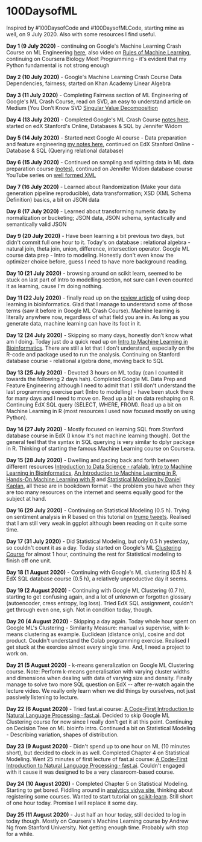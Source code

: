 # 100DaysofML

Inspired by #100DaysofCode and #100DaysofMLCode, starting mine as well, on 9 July 2020.
Also with some resources I find useful.

**Day 1 (9 July 2020)** - continuing on Google's Machine Learning Crash Course on ML Engineering [here](https://developers.google.com/machine-learning), also video on [Rules of Machine Learning](https://developers.google.com/machine-learning/guides/rules-of-ml), continuing on Coursera Biology Meet Programming - it's evident that my Python fundamental is not strong enough

**Day 2 (10 July 2020)** - Google's Machine Learning Crash Course Data Dependencies, fairness; started on Khan Academy Linear Algebra

**Day 3 (11 July 2020)** - Completing Fairness section of ML Engineering of Google's ML Crash Course, read on SVD, an easy to understand article on Medium [You Don’t Know SVD [Singular Value Decomposition](https://towardsdatascience.com/svd-8c2f72e264f)

**Day 4 (13 July 2020)** - Completed Google's ML Crash Course [notes here](https://github.com/ThymeLy/100DaysofML/blob/master/studyNotes/googleML_part3.md), started on edX Stanford's Online, Databases & SQL by Jennifer Widom

**Day 5 (14 July 2020)** - Started next Google AI course - Data preparation and feature engineering [my notes here](github.com/ThymeLy/100DaysofML/blob/master/studyNotes/MLdataprep.md), continued on EdX Stanford Online - Database & SQL (Querying relational database)

**Day 6 (15 July 2020)** - Continued on sampling and splitting data in ML data preparation course [(notes)](https://github.com/ThymeLy/100DaysofML/blob/master/studyNotes/sampling_splitting_data.md), continued on Jennifer Widom database course YouTube series on [well formed XML](https://www.youtube.com/watch?v=aR9aO4o52Eg&list=PLEAYkSg4uSQ0ML-cQSErtoTk2KrUzSZ2c&index=5)  

**Day 7 (16 July 2020)** - Learned about Randomization (Make your data generation pipeline reproducible), data transformation; XSD (XML Schema Definition) basics, a bit on JSON data

**Day 8 (17 July 2020)** - Learned about transforming numeric data by normalization or bucketing; JSON data, JSON schema, syntactically and semantically valid JSON 

**Day 9 (20 July 2020)** - Have been learning a bit previous two days, but didn't commit full one hour to it. Today's on database : relational algebra - natural join, theta join, union, difference, intersection operator. Google ML course data prep - Intro to modeling. Honestly don't even know the optimizer choice before, guess I need to have more background reading.

**Day 10 (21 July 2020)** - browsing around on scikit learn, seemed to be stuck on last part of Intro to modelling section, not sure can I even counted it as learning, cause I'm doing nothing.

**Day 11 (22 July 2020)** - finally read up on the [review article](https://www.nature.com/articles/s41576-019-0122-6#ref-CR161) of using deep learning in bioinformatics. Glad that I manage to understand some of those terms (saw it before in Google ML Crash Course). Machine learning is literally anywhere now, regardless of what field you are in. As long as you generate data, machine learning can have its foot in it. 

**Day 12 (24 July 2020)** - Skipping so many days, honestly don't know what am I doing. Today just do a quick read up on [Intro to Machine Learning in Bioinformatics](https://bioinformatics-training.github.io/intro-machine-learning-2019/index.html). There are still a lot that I don't understand, especially on the R-code and package used to run the analysis. Continuing on Stanford database course - relational algebra done, moving back to SQL

**Day 13 (25 July 2020)** - Devoted 3 hours on ML today (can I counted it towards the following 2 days hah). Completed Google ML Data Prep and Feature Engineering although I need to admit that I still don't understand the last programming exercise part (Intro to modelling) - have been stuck there for many days and I need to move on. Read up a bit on data reshaping on R. Continuing EdX SQL query (SELECT, WHERE, FROM). Read up a bit on Machine Learning in R (most resources I used now focused mostly on using Python).

**Day 14 (27 July 2020)** - Mostly focused on learning SQL from Stanford database course in EdX (I know it's not machine learning though). Got the general feel that the syntax in SQL querying is very similar to dplyr package in R. Thinking of starting the famous Machine Learning course on Coursera.

**Day 15 (28 July 2020)** - Dwelling and pacing back and forth between different resources [Introduction to Data Science - rafalab](https://rafalab.github.io/dsbook/),  [Intro to Machine Learning in Bioinformatics](https://bioinformatics-training.github.io/intro-machine-learning-2019), [An Introduction to Machine Learning in R](https://lgatto.github.io/IntroMachineLearningWithR/index.html), [Hands-On Machine Learning with R](https://bradleyboehmke.github.io/HOML/) and [Statistical Modeling by Daniel Kaplan](https://dtkaplan.github.io/SM2-bookdown/), all these are in bookdown format  - the problem you have when they are too many resources on the internet and seems equally good for the subject at hand.

**Day 16 (29 July 2020)** - Continuing on Statistical Modeling (0.5 h). Trying on sentiment analysis in R based on this tutorial on [trump tweets](http://varianceexplained.org/r/trump-tweets/). Realised that I am still very weak in ggplot although been reading on it quite some time.

**Day 17 (31 July 2020)** - Did Statistical Modeling, but only 0.5 h yesterday, so couldn't count it as a day. Today started on Google's ML [Clustering Course](https://developers.google.com/machine-learning) for almost 1 hour, continuing the rest for Statistical modeling to finish off one unit.

**Day 18 (1 August 2020)** - Continuing with Google's ML clustering (0.5 h) & EdX SQL database course (0.5 h), a relatively unproductive day it seems.

**Day 19 (2 August 2020)** - Continuing with Google ML Clustering (0.7 h), starting to get confusing again, and a lot of unknown or forgotten glossary (autoencoder, cress entropy, log loss). Tried EdX SQL assignment, couldn't get through even one, sigh. Not in condition today, though.

**Day 20 (4 August 2020)** - Skipping a day again. Today whole hour spent on Google ML's Clustering - Similarity Measure: manual vs supervise, with k-means clustering as example. Euclidean (distance only), cosine and dot product. Couldn't understand the Colab programming exercise. Realised I get stuck at the exercise almost every single time. And, I need a project to work on.

**Day 21 (5 August 2020)** - k-means generalization on Google ML Clustering course. Note: Perform k-means generalisation with varying cluster widths and dimensions when dealing with data of varying size and density. Finally manage to solve two more SQL question on EdX -- after re-watch again the lecture video. We really only learn when we did things by ourselves, not just passively listening to lecture.

**Day 22 (6 August 2020)** - Tried fast.ai course: [A Code-First Introduction to Natural Language Processing · fast.ai](
https://www.fast.ai/2019/07/08/fastai-nlp/). Decided to skip Google ML Clustering course for now since I really don't get it at this point. Continuing on Decision Tree on ML bioinfo intro. Continued a bit on Statistical Modeling - Describing variation, shapes of distribution.

**Day 23 (9 August 2020)** - Didn't spend up to one hour on ML (10 minutes short), but decided to clock in as well. Completed Chapter 4 on Statistical Modeling. Went 25 minutes of first lecture of fast.ai course: [A Code-First Introduction to Natural Language Processing · fast.ai](
https://www.fast.ai/2019/07/08/fastai-nlp/). Couldn't engaged with it cause it was designed to be a very classroom-based course. 

**Day 24 (10 August 2020)** - Completed Chapter 5 on Statistical Modeling. Starting to get bored. Fiddling around in [analytics vidya site]( https://courses.analyticsvidhya.com/collections), thinking about registering some courses. Wanted to start tutorial on [scikit-learn](https://scikit-learn.org/stable/tutorial/index.html). Still short of one hour today. Promise I will replace it some day.

**Day 25 (11 August 2020)** - Just half an hour today, still decided to log in today though. Mostly on Coursera's Machine Learning course by Andrew Ng from Stanford University. Not getting enough time. Probably with stop for a while.
